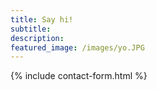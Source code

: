 ```yaml
---
title: Say hi!
subtitle: 
description:
featured_image: /images/yo.JPG
---
```


{% include contact-form.html %}

